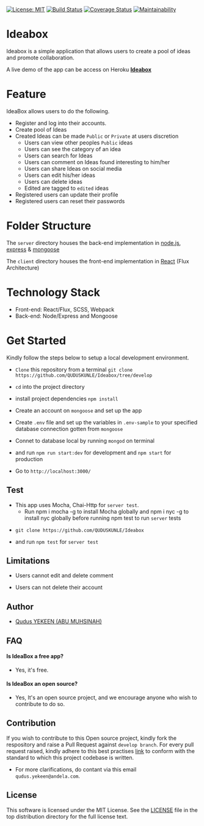 [![License: MIT](https://img.shields.io/badge/License-MIT-brightgreen.svg)](https://choosealicense.com/licenses/mit/)
[![Build Status](https://travis-ci.org/QUDUSKUNLE/Ideabox.svg?branch=develop)](https://travis-ci.org/QUDUSKUNLE/Ideabox)
[![Coverage Status](https://coveralls.io/repos/github/QUDUSKUNLE/Ideabox/badge.svg?branch=develop)](https://coveralls.io/github/QUDUSKUNLE/Ideabox?branch=develop)
[![Maintainability](https://api.codeclimate.com/v1/badges/07b73613abd04df3abac/maintainability)](https://codeclimate.com/github/QUDUSKUNLE/Ideabox/maintainability)
# Ideabox
Ideabox is a simple application that allows users to create a pool of ideas and promote collaboration.

A live demo of the app can be access on Heroku <b><a href="https://ideaboxng.herokuapp.com/">Ideabox</a></b>

# Feature
IdeaBox allows users to do the following.
 - Register and log into their accounts.
 - Create pool of Ideas
 - Created Ideas can be made `Public` or `Private` at users discretion
   - Users can view other peoples `Public` ideas
   - Users can see the category of an idea
   - Users can search for Ideas
   - Users can comment on Ideas found interesting to him/her
   - Users can share Ideas on social media
   - Users can edit his/her ideas
   - Users can delete ideas
   - Edited are tagged to `edited` ideas
 - Registered users can update their profile
 - Registered users can reset their passwords

# Folder Structure

 The `server` directory houses the back-end implementation in <a href="https://nodejs.org/">node.js</a>, <a href="https://expressjs.com/">express</a> & <a href="https://http://mongoosejs.com/">mongoose</a>
 
 The `client` directory houses the front-end implementation in <a href="https://facebook.github.io/react/">React</a> (Flux Architecture)

# Technology Stack

- Front-end: React/Flux, SCSS, Webpack
- Back-end: Node/Express and Mongoose


# Get Started
  Kindly follow the steps below to setup a local development environment.
  + ```Clone``` this repository from a terminal ```git clone  https://github.com/QUDUSKUNLE/Ideabox/tree/develop```

  + ```cd``` into the project directory

  + install project dependencies ```npm install```

  + Create an account on ```mongoose``` and set up the app

  + Create ```.env``` file and set up the variables in ```.env-sample``` to your specified database connection gotten from ```mongoose```
   + Connet to database local by running `mongod` on terminal

   + and run ```npm run start:dev``` for development and `npm start` for production

   + Go to ```http://localhost:3000/```

## Test
 - This app uses Mocha, Chai-Http for `server test`.
   - Run npm i mocha -g to install Mocha globally and npm i nyc -g to install nyc globally before running npm test to run `server` tests

+ ```git clone https://github.com/QUDUSKUNLE/Ideabox```

+ and run ```npm test``` for ```server test```

## Limitations
+ Users cannot edit and delete comment

+ Users can not delete their account


## Author
+ [Qudus YEKEEN (ABU MUHSINAH)](https://github.com/QUDUSKUNLE)

## FAQ
#### Is IdeaBox a free app?
- Yes, it's free.

#### Is IdeaBox an open source?
- Yes, It's an open source project, and we encourage anyone who wish to contribute to do so.

## Contribution
If you wish to contribute to this Open source project, kindly fork the respository and raise a Pull Request against ```develop branch```.
For every pull request raised, kindly adhere to this best practises <a href="https://github.com/airbnb/javascript">link</a> to conform with the standard to which this project codebase is written.

+ For more clarifications, do contant via this email ```qudus.yekeen@andela.com```.

 ## License
 
This software is licensed under the MIT License. See the <a href="https://github.com/QUDUSKUNLE/Ideabox/blob/develop/LICENSE">LICENSE</a> file in the top distribution directory for the full license text.

